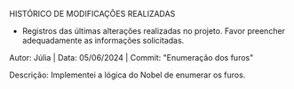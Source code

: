 HISTÓRICO DE MODIFICAÇÕES REALIZADAS

* Registros das últimas alterações realizadas no projeto. Favor preencher adequadamente as informações solicitadas. 

Autor: Júlia | Data: 05/06/2024  |  Commit: "Enumeração dos furos"

Descrição: Implementei a lógica do Nobel de enumerar os furos.

